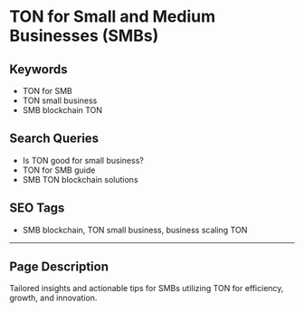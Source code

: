 # TON for Small and Medium Businesses (SMBs)

## Keywords
- TON for SMB
- TON small business
- SMB blockchain TON

## Search Queries
- Is TON good for small business?
- TON for SMB guide
- SMB TON blockchain solutions

## SEO Tags
- SMB blockchain, TON small business, business scaling TON

---

## Page Description
Tailored insights and actionable tips for SMBs utilizing TON for efficiency, growth, and innovation.